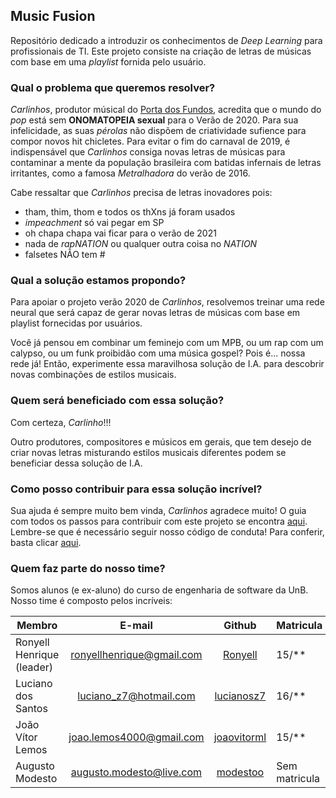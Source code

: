 ## Music Fusion

Repositório dedicado a introduzir os conhecimentos de *Deep Learning* para profissionais de TI. Este projeto consiste na criação de letras de músicas com base em uma *playlist* fornida pelo usuário.

### Qual o problema que queremos resolver?

*Carlinhos*, produtor músical do [Porta dos Fundos](https://www.youtube.com/watch?v=yXc8KCxyEyQ), acredita que o mundo do *pop* está sem **ONOMATOPEIA sexual** para o Verão de 2020. Para sua infelicidade, as suas *pérolas* não dispõem de criatividade sufience para compor novos hit chicletes. Para evitar o fim do carnaval de 2019, é indispensável que *Carlinhos* consiga novas letras de músicas para contaminar a mente da população brasileira com batidas infernais de letras irritantes, como a famosa *Metralhadora* do verão de 2016.

Cabe ressaltar que *Carlinhos* precisa de letras inovadores pois:
* tham, thim, thom e todos os thXns já foram usados
* *impeachment* só vai pegar em SP
* oh chapa chapa vai ficar para o verão de 2021
* nada de *rapNATION* ou qualquer outra coisa no *NATION*
* falsetes NÃO tem #

### Qual a solução estamos propondo?

Para apoiar o projeto verão 2020 de *Carlinhos*, resolvemos treinar uma rede neural que será capaz de gerar novas letras de músicas com base em playlist fornecidas por usuários.

Você já pensou em combinar um feminejo com um MPB, ou um rap com um calypso, ou um funk proibidão com uma música gospel? Pois é... nossa rede já! Então, experimente essa maravilhosa solução de I.A. para descobrir novas combinações de estilos musicais.

### Quem será beneficiado com essa solução?

Com certeza, *Carlinho*!!!

Outro produtores, compositores e músicos em gerais, que tem desejo de criar novas letras misturando estilos musicais diferentes podem se beneficiar dessa solução de I.A.

### Como posso contribuir para essa solução incrível?

Sua ajuda é sempre muito bem vinda, *Carlinhos* agradece muito!
O guia com todos os passos para contribuir com este projeto se encontra [aqui](https://github.com/deeplearningunb/tom-ia/blob/dev/CONTRIBUTING.md). Lembre-se que é necessário seguir nosso código de conduta! Para conferir, basta clicar [aqui](https://github.com/deeplearningunb/tom-ia/blob/dev/CODE_OF_CONDUCT.md).

### Quem faz parte do nosso time?

Somos alunos (e ex-aluno) do curso de engenharia de software da UnB. Nosso time é composto pelos incríveis:

Membro |	E-mail	| Github	| Matricula
------ | :------: | :------: | ------ 
Ronyell Henrique (leader) |	ronyellhenrique@gmail.com |	[Ronyell](https://github.com/Ronyell) |	15/**
Luciano dos Santos 	| luciano_z7@hotmail.com	| [lucianosz7](https://github.com/lucianosz7) | 16/**
João Vítor Lemos |	joao.lemos4000@gmail.com |	[joaovitorml](https://github.com/joaovitorml) |	15/**
Augusto Modesto	| augusto.modesto@live.com	| [modestoo](https://github.com/modestoo) | Sem matricula 
